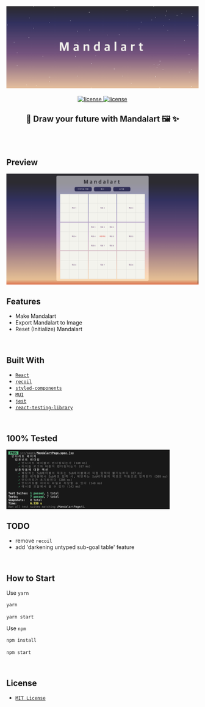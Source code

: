 <div align='center'>

  <img src='./public/logo.png' alt='logo' />
  <br /><br />
 
 <a href=''>
  <img src='https://img.shields.io/badge/license-MIT-red' alt='license' />
  <img src='https://img.shields.io/badge/version-1.0.0-yellow' alt='license' />
  
 </a>
  <h2> 🎨 Draw your future with Mandalart 🖼️ ✨ </h2>
  <br /><br />
</div>

## Preview
<img src='./public/README/preview_01.png' alt='preview' />

<br />

## Features

- Make Mandalart
- Export Mandalart to Image
- Reset (Initialize) Mandalart 

<br />

## Built With

- [`React`](https://reactjs.org/)
- [`recoil`](https://jestjs.io/)
- [`styled-components`](https://styled-components.com/)
- [`MUI`](https://mui.com/)
- [`jest`](https://jestjs.io/)
- [`react-testing-library`](https://testing-library.com/)

<br />

## 100% Tested
<img src='./public/README/test.png' alt='preview' width='85%' />

<br />

## TODO

- remove `recoil` 
- add 'darkening untyped sub-goal table' feature 

<br />

## How to Start 
Use `yarn`
```
yarn 

yarn start
```
Use `npm`
```
npm install

npm start
```

<br />

## License

- [`MIT License`]('./LICENSE')